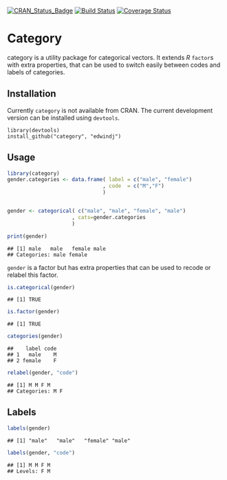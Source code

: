 [![CRAN_Status_Badge](http://www.r-pkg.org/badges/version/category)](https://cran.r-project.org/package=category)
[![Build Status](https://travis-ci.org/edwindj/category.svg?branch=master)](https://travis-ci.org/edwindj/category)
[![Coverage Status](https://img.shields.io/codecov/c/github/edwindj/category/master.svg)](https://codecov.io/github/edwindj/category)

Category 
========

category is a utility package for categorical vectors. It extends *R* `factor`s with extra properties, that can be used to 
switch easily between codes and labels of categories. 

Installation
------------

Currently `category` is not available from CRAN. The current development version can be installed using `devtools`.


```
library(devtools)
install_github("category", "edwindj")
```

Usage
-----



```r
library(category)
gender.categories <- data.frame( label = c("male", "female")
                               , code  = c("M","F")
                               )


gender <- categorical( c("male", "male", "female", "male")
                     , cats=gender.categories
                     )

print(gender)
```



```
## [1] male   male   female male  
## Categories: male female
```




`gender` is a factor but has extra properties that can be used to recode or relabel this factor.



```r
is.categorical(gender)
```



```
## [1] TRUE
```



```r
is.factor(gender)
```



```
## [1] TRUE
```



```r
categories(gender)
```



```
##    label code
## 1   male    M
## 2 female    F
```



```r
relabel(gender, "code")
```



```
## [1] M M F M
## Categories: M F
```




Labels
------


```r
labels(gender)
```



```
## [1] "male"   "male"   "female" "male"  
```



```r
labels(gender, "code")
```



```
## [1] M M F M
## Levels: F M
```



